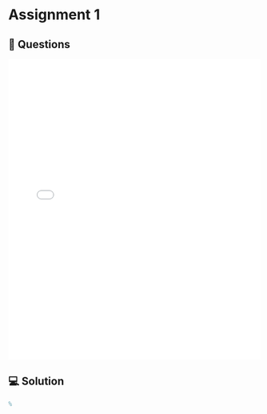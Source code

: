 # Assignment 1  

## 📄 Questions  
<embed src="Assignment 1.pdf" type="application/pdf" width="100%" height="600px" />

## 💻 Solution  
```matlab
% 

